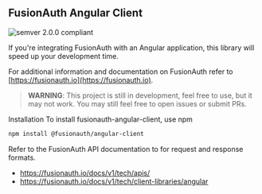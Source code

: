 ## FusionAuth Angular Client
![semver 2.0.0 compliant](http://img.shields.io/badge/semver-2.0.0-brightgreen.svg?style=flat-square)

If you're integrating FusionAuth with an Angular application, this library will speed up your development time.

For additional information and documentation on FusionAuth refer to [https://fusionauth.io](https://fusionauth.io).

> **WARNING**: This project is still in development, feel free to use, but it may not work. You may still feel free to open issues or submit PRs. 

Installation
To install fusionauth-angular-client, use npm

```bash
npm install @fusionauth/angular-client
```

Refer to the FusionAuth API documentation to for request and response formats.
* https://fusionauth.io/docs/v1/tech/apis/
* https://fusionauth.io/docs/v1/tech/client-libraries/angular
